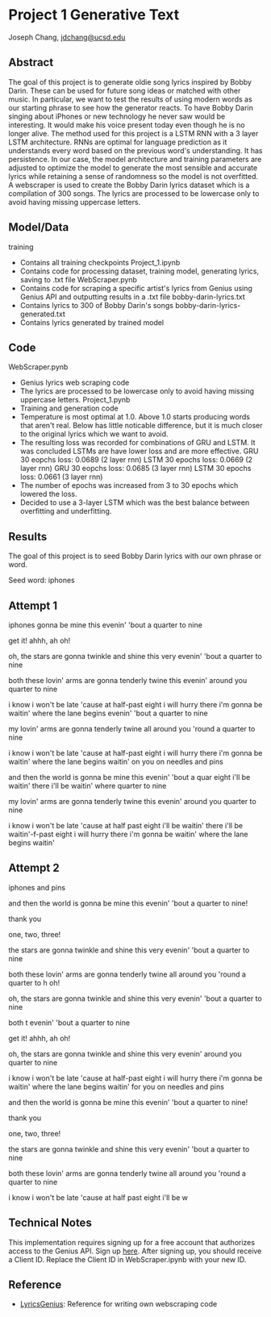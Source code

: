 # Project 1 Generative Text

Joseph Chang, jdchang@ucsd.edu

## Abstract

The goal of this project is to generate oldie song lyrics inspired by Bobby Darin. These can be used for future song ideas or matched with other music. In particular, we want to test the results of using modern words as our starting phrase to see how the generator reacts. To have Bobby Darin singing about iPhones or new technology he never saw would be interesting. It would make his voice present today even though he is no longer alive. The method used for this project is a LSTM RNN with a 3 layer LSTM architecture. RNNs are optimal for language prediction as it understands every word based on the previous word's understanding. It has persistence. In our case, the model architecture and training parameters are adjusted to optimize the model to generate the most sensible and accurate lyrics while retaining a sense of randomness so the model is not overfitted. A webscraper is used to create the Bobby Darin lyrics dataset which is a compilation of 300 songs. The lyrics are processed to be lowercase only to avoid having missing uppercase letters.


## Model/Data

training
- Contains all training checkpoints
Project_1.ipynb
- Contains code for processing dataset, training model, generating lyrics, saving to .txt file
WebScraper.pynb
- Contains code for scraping a specific artist's lyrics from Genius using Genius API and outputting results in a .txt file
bobby-darin-lyrics.txt
- Contains lyrics to 300 of Bobby Darin's songs
bobby-darin-lyrics-generated.txt
- Contains lyrics generated by trained model

## Code

WebScraper.pynb 
- Genius lyrics web scraping code
- The lyrics are processed to be lowercase only to avoid having missing uppercase letters.
Project_1.pynb 
- Training and generation code
- Temperature is most optimal at 1.0. Above 1.0 starts producing words that aren't real. Below has little noticable difference, but it is much closer to the original lyrics which we want to avoid.
- The resulting loss was recorded for combinations of GRU and LSTM. It was concluded LSTMs are have lower loss and are more effective.
GRU  30 eopchs loss: 0.0689 (2 layer rnn)
LSTM 30 epochs loss: 0.0669 (2 layer rnn)
GRU  30 eopchs loss: 0.0685 (3 layer rnn)
LSTM 30 epochs loss: 0.0661 (3 layer rnn)
- The number of epochs was increased from 3 to 30 epochs which lowered the loss.
- Decided to use a 3-layer LSTM which was the best balance between overfitting and underfitting.


## Results

The goal of this project is to seed Bobby Darin lyrics with our own phrase or word.

Seed word: iphones

Attempt 1
--------------
iphones gonna be mine
this evenin'
'bout a quarter to nine

get it!
ahhh, ah
oh!

oh, the stars
are gonna twinkle and shine
this very evenin'
'bout a quarter to nine

both these lovin' arms
are gonna tenderly twine
this evenin' around you
quarter to nine

i know i won't be late
'cause at half-past eight
i will hurry there
i'm gonna be waitin' where the lane begins evenin'
'bout a quarter to nine

my lovin' arms
are gonna tenderly twine
all around you
'round a quarter to nine

i know i won't be late
'cause at half-past eight
i will hurry there
i'm gonna be waitin' where the lane begins
waitin' on you on needles and pins

and then
the world is gonna be mine
this evenin'
'bout a quar eight
i'll be waitin' there
i'll be waitin' where quarter to nine

my lovin' arms
are gonna tenderly twine
this evenin' around you
quarter to nine

i know i won't be late
'cause at half past eight
i'll be waitin' there
i'll be waitin'-f-past eight
i will hurry there
i'm gonna be waitin' where the lane begins
waitin' 

Attempt 2
--------------
iphones and pins

and then
the world is gonna be mine
this evenin'
'bout a quarter to nine!

thank you

one, two, three!

the stars
are gonna twinkle and shine
this very evenin'
'bout a quarter to nine

both these lovin' arms
are gonna tenderly twine
all around you
'round a quarter to h
oh!

oh, the stars
are gonna twinkle and shine
this very evenin'
'bout a quarter to nine

both t evenin'
'bout a quarter to nine

get it!
ahhh, ah
oh!

oh, the stars
are gonna twinkle and shine
this very evenin' around you
quarter to nine

i know i won't be late
'cause at half-past eight
i will hurry there
i'm gonna be waitin' where the lane begins
waitin' for you on needles and pins

and then
the world is gonna be mine
this evenin'
'bout a quarter to nine!

thank you

one, two, three!

the stars
are gonna twinkle and shine
this very evenin'
'bout a quarter to nine

both these lovin' arms
are gonna tenderly twine
all around you
'round a quarter to nine

i know i won't be late
'cause at half past eight
i'll be w

## Technical Notes

This implementation requires signing up for a free account that authorizes access to the Genius API. Sign up [here](https://genius.com/api-clients). After signing up, you should receive a Client ID. Replace the Client ID in WebScraper.ipynb with your new ID.

## Reference

- [LyricsGenius](https://github.com/johnwmillr/LyricsGenius): Reference for writing own webscraping code

